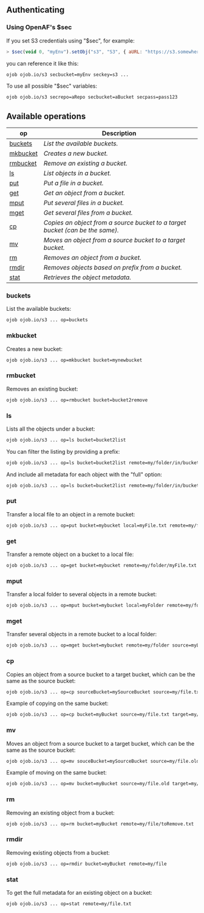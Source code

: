 ## Authenticating

### Using OpenAF's $sec

If you set S3 credentials using "$sec", for example:

````javascript
> $sec(void 0, "myEnv").setObj("s3", "S3", { aURL: "https://s3.somewhere.cloud", aAccessKey: "ABC", aSecret: "123", aRegion: "ab-xyz" }))
````

you can reference it like this:

````bash
ojob ojob.io/s3 secbucket=myEnv seckey=s3 ...
````

To use all possible "$sec" variables:

````bash
ojob ojob.io/s3 secrepo=aRepo secbucket=aBucket secpass=pass123
````

## Available operations

| op | Description |
|----|-------------|
| [buckets](#buckets) | _List the available buckets._ |
| [mkbucket](#mkbucket) | _Creates a new bucket._ |
| [rmbucket](#rmbucket) | _Remove an existing a bucket._ |
| [ls](#ls) | _List objects in a bucket._ |
| [put](#put) | _Put a file in a bucket._ |
| [get](#get) | _Get an object from a bucket._ |
| [mput](#mput) | _Put several files in a bucket._ |
| [mget](#mget) | _Get several files from a bucket._ |
| [cp](#cp) | _Copies an object from a source bucket to a target bucket (can be the same)._ |
| [mv](#mv) | _Moves an object from a source bucket to a target bucket._ |
| [rm](#rm) | _Removes an object from a bucket._ |
| [rmdir](#rmdir) | _Removes objects based on prefix from a bucket._ |
| [stat](#stat) | _Retrieves the object metadata._ | 

### buckets

List the available buckets:

````bash
ojob ojob.io/s3 ... op=buckets
````

### mkbucket

Creates a new bucket:

````bash
ojob ojob.io/s3 ... op=mkbucket bucket=mynewbucket
````

### rmbucket

Removes an existing bucket:

````bash
ojob ojob.io/s3 ... op=rmbucket bucket=bucket2remove
````

### ls

Lists all the objects under a bucket:

````bash
ojob ojob.io/s3 ... op=ls bucket=bucket2list
````

You can filter the listing by providing a prefix:

````bash
ojob ojob.io/s3 ... op=ls bucket=bucket2list remote=my/folder/in/bucket
````

And include all metadata for each object with the "full" option:

````bash
ojob ojob.io/s3 ... op=ls bucket=bucket2list remote=my/folder/in/bucket full=y
````

### put

Transfer a local file to an object in a remote bucket:

````bash
ojob ojob.io/s3 ... op=put bucket=mybucket local=myFile.txt remote=my/folder/myFile.txt
````

### get

Transfer a remote object on a bucket to a local file:

````bash
ojob ojob.io/s3 ... op=get bucket=mybucket remote=my/folder/myFile.txt local=myFile.txt
````

### mput

Transfer a local folder to several objects in a remote bucket:

````bash
ojob ojob.io/s3 ... op=mput bucket=mybucket local=myFolder remote=my/folder
````

### mget

Transfer several objects in a remote bucket to a local folder:

````bash
ojob ojob.io/s3 ... op=mget bucket=mybucket remote=my/folder source=myLocalFile
````

### cp

Copies an object from a source bucket to a target bucket, which can be the same as the source bucket:

````bash
ojob ojob.io/s3 ... op=cp sourceBucket=mySourceBucket source=my/file.txt targetBucket=myTargetBucket target=my/file.new
````

Example of copying on the same bucket:

````bash
ojob ojob.io/s3 ... op=cp bucket=myBucket source=my/file.txt target=my/old/file.txt
````

### mv

Moves an object from a source bucket to a target bucket, which can be the same as the source bucket:

````bash
ojob ojob.io/s3 ... op=mv souceBucket=mySourceBucket source=my/file.old targetBucket=myTargetBucket target=my/file.new
````

Example of moving on the same bucket:

````bash
ojob ojob.io/s3 ... op=mv bucket=myBucket source=my/file.old target=my/old/file.new
````

### rm

Removing an existing object from a bucket:

````bash
ojob ojob.io/s3 ... op=rm bucket=myBucket remote=my/file/toRemove.txt
````

### rmdir

Removing existing objects from a bucket:

````bash
ojob ojob.io/s3 ... op=rmdir bucket=myBucket remote=my/file
````

### stat

To get the full metadata for an existing object on a bucket:

````bash
ojob ojob.io/s3 ... op=stat remote=my/file.txt
````